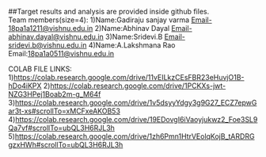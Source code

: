 ##Target results and analysis are provided inside github files.                            
Team members(size=4):
1)Name:Gadiraju sanjay varma
  Email-18pa1a1211@vishnu.edu.in
2)Name:Abhinav Dayal
  Email-abhinav.dayal@vishnu.edu.in
3)Name:Sridevi.B
  Email-sridevi.b@vishnu.edu.in
4)Name:A.Lakshmana Rao
  Email:18pa1a0511@vishnu.edu.in

  
  COLAB FILE LINKS:
  1)https://colab.research.google.com/drive/11vEILkzCEsFBR23eHuvjO1B-hDo4iKPX
  2)https://colab.research.google.com/drive/1PCKXs-jwt-NZG3HPej1Boab2m-g_M64f
  3)https://colab.research.google.com/drive/1v5dsyyYdgy3g9G27_ECZ7epwGar3t-xs#scrollTo=xMCFxeAKOB53
  4)https://colab.research.google.com/drive/19EDovgI6iVaoyjukwz2_Foe3SL9Qa7vf#scrollTo=ubQL3H6RJL3h
  5)https://colab.research.google.com/drive/1zh6Pmn1HtrVEolqKojB_tARDRGgzxHWh#scrollTo=ubQL3H6RJL3h
  
